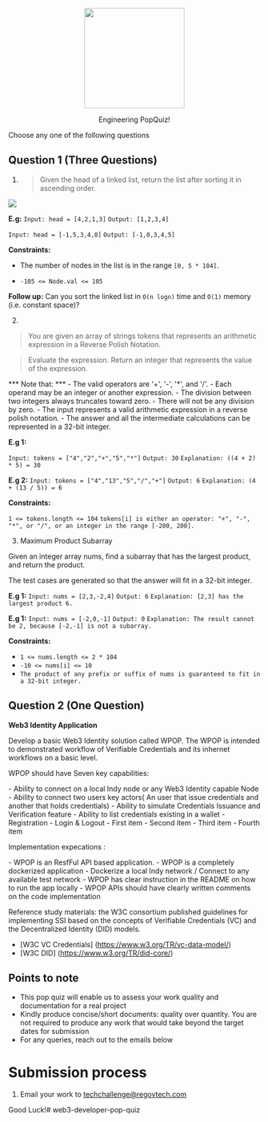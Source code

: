 <p align="center"> 
    <img src="https://regov-store.s3.ap-southeast-1.amazonaws.com/REGOV+Logo_CMYK.png" width="200" >
</p>

<p style="text-align: center;"> Engineering PopQuiz! </p>

Choose any one of the following questions

## Question 1 (Three Questions)

1. > Given the head of a linked list, return the list after sorting it in ascending order.

<p align="Left"> 
    <img src="https://regov-store.s3.ap-southeast-1.amazonaws.com/link-list.png" >
</p>

**E.g:**
`Input: head = [4,2,1,3]`
`Output: [1,2,3,4]`

`Input: head = [-1,5,3,4,0]`
`Output: [-1,0,3,4,5]`

**Constraints:**

- The number of nodes in the list is in the range `[0, 5 * 104]`.

- `-105 <= Node.val <= 105`

**Follow up:** Can you sort the linked list in `O(n logn)` time and `O(1)` memory (i.e. constant space)?

2. 
> You are given an array of strings tokens that represents an arithmetic expression in a Reverse Polish Notation.

> Evaluate the expression. Return an integer that represents the value of the expression.

*** Note that: ***
    - The valid operators are '+', '-', '*', and '/'.
    - Each operand may be an integer or another expression.
    - The division between two integers always truncates toward zero.
    - There will not be any division by zero.
    - The input represents a valid arithmetic expression in a reverse polish notation.
    - The answer and all the intermediate calculations can be represented in a 32-bit integer.

**E.g 1:**

`Input: tokens = ["4","2","+","5","*"]`
`Output: 30`
`Explanation: ((4 + 2) * 5) = 30`

**E.g 2:**
`Input: tokens = ["4","13","5","/","+"]`
`Output: 6`
`Explanation: (4 + (13 / 5)) = 6`


**Constraints:**

`1 <= tokens.length <= 104`
`tokens[i] is either an operator: "+", "-", "*", or "/", or an integer in the range [-200, 200].`


3. Maximum Product Subarray

Given an integer array nums, find a subarray that has the largest product, and return the product.

The test cases are generated so that the answer will fit in a 32-bit integer.

**E.g 1:**
`Input: nums = [2,3,-2,4]`
`Output: 6`
`Explanation: [2,3] has the largest product 6.`

**E.g 1:**
`Input: nums = [-2,0,-1]`
`Output: 0`
`Explanation: The result cannot be 2, because [-2,-1] is not a subarray.`

**Constraints:**

- `1 <= nums.length <= 2 * 104`
- `-10 <= nums[i] <= 10`
- `The product of any prefix or suffix of nums is guaranteed to fit in a 32-bit integer.`

## Question 2 (One Question)

**Web3 Identity Application**

<p> Develop a basic Web3 Identity solution called WPOP. The WPOP is intended to demonstrated workflow of Verifiable Credentials and its inhernet workflows on a basic level.<p/>

<p> WPOP should have Seven key capabilities: </p>
    - Ability to connect on a local Indy node or any Web3 Identity capable Node
    - Ability to connect two users key actors( An user that issue credentials and another that holds credentials) 
    - Ability to simulate Credentials Issuance and Verification feature
    - Ability to list credentials existing in a wallet
    - Registration
    - Login & Logout
- First item
- Second item
- Third item
- Fourth item

 <p> Implementation expecations : </p>
    - WPOP is an ResfFul API based application. 
    - WPOP is a completely dockerized application
    - Dockerize a local Indy network / Connect to any available test network
    - WPOP has clear instruction in the README on how to run the app locally
    - WPOP APIs should have clearly written comments on the code implementation


<p> Reference study materials: the W3C consortium published guidelines for implementing SSI based on the concepts of Verifiable Credentials (VC) and the Decentralized Identity (DID) models.  </p>

 - [W3C VC Credentials] (https://www.w3.org/TR/vc-data-model/)
 - [W3C DID] (https://www.w3.org/TR/did-core/)

 ## Points to note
  - This pop quiz will enable us to assess your work quality and documentation for a real project
  - Kindly produce concise/short documents: quality over quantity. You are not required to produce any work that would take beyond the target dates for submission
  - For any queries, reach out to the emails below

# Submission process

1. Email your work to techchallenge@regovtech.com

Good Luck!# web3-developer-pop-quiz
